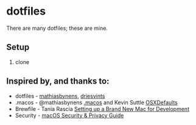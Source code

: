 # dotfiles
There are many dotfiles; these are mine.

## Setup

1. clone

## Inspired by, and thanks to:

* dotfiles - [mathiasbynens](https://github.com/mathiasbynens/dotfiles), [driesvints](https://github.com/driesvints/dotfiles)
* .macos - @mathiasbynens [.macos](http://mths.be/macos) and Kevin Suttle [OSXDefaults](https://github.com/kevinSuttle/macOS-Defaults) 
* Brewfile - Tania Rascia [Setting up a Brand New Mac for Development](https://www.taniarascia.com/setting-up-a-brand-new-mac-for-development/)
* Security - [macOS Security & Privacy Guide](https://github.com/drduh/macOS-Security-and-Privacy-Guide)
